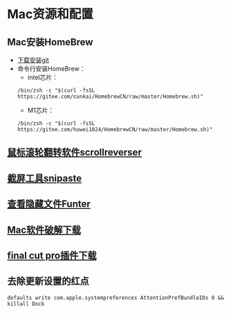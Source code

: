 # Mac资源和配置

## Mac安装HomeBrew
  + [下载安装git](https://sourceforge.net/projects/git-osx-installer/)
  + 命令行安装HomeBrew：
    + intel芯片：
    ~~~
    /bin/zsh -c "$(curl -fsSL https://gitee.com/cunkai/HomebrewCN/raw/master/Homebrew.sh)"
    ~~~
    + M1芯片：
    ~~~
    /bin/zsh -c "$(curl -fsSL https://gitee.com/huwei1024/HomebrewCN/raw/master/Homebrew.sh)"
    ~~~
## [鼠标滚轮翻转软件scrollreverser](https://pilotmoon.com/scrollreverser/)
## [截屏工具snipaste](https://www.snipaste.com/)
## [查看隐藏文件Funter](https://www.pc6.com/mac/315302.html)
## [Mac软件破解下载](https://www.macyy.cn/)
## [final cut pro插件下载](https://www.macbl.com/plugin/final-cut-pro)
## 去除更新设置的红点
  ~~~
  defaults write com.apple.systempreferences AttentionPrefBundleIDs 0 && killall Dock
  ~~~
  
